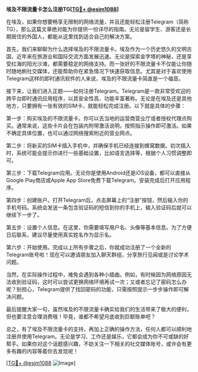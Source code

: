 **埃及不限流量卡怎么注册TG[[TG💪+ @esim1088](https://t.me/s/esim1088)]**

在埃及，如果你想要畅享无限制的网络流量，并且还能轻松注册Telegram（简称TG），那么这篇文章绝对能为你提供一份详尽的指南。无论是留学生、游客还是长期居住的外国人，都能从这里找到适合自己的解决方案。

首先，我们来聊聊为什么选择埃及的不限流量卡。埃及作为一个历史悠久的文明古国，近年来在旅游业和国际交流方面发展迅速。无论是探索金字塔的神秘，还是享受红海的阳光沙滩，都需要稳定的网络支持。而一张好的不限流量卡不仅能让你随时随地刷社交媒体，还能帮助你在紧急情况下快速获取信息。尤其是对于喜欢使用Telegram这样的即时通讯软件的人来说，埃及的不限流量卡简直是一个福音。

接下来，让我们进入正题——如何注册Telegram。Telegram是一款非常受欢迎的跨平台即时通讯应用程序，以其安全性高、功能丰富著称。无论是在埃及还是其他地方，只要拥有一张有效的SIM卡，就能轻松完成注册。以下就是具体的步骤：

第一步：购买埃及的不限流量卡。你可以去当地的运营商营业厅或者授权代理点购买。通常来说，这些卡片会在包装内附带激活说明，按照指示操作即可激活。如果不确定具体位置，也可以通过网络搜索附近的营业网点。

第二步：将新买的SIM卡插入手机中，并确保手机已经连接到蜂窝数据。初次插入时，系统可能会提示你进行一些基础设置，比如语言选择等，根据个人习惯调整即可。

第三步：下载Telegram应用。无论你是使用Android还是iOS设备，都可以直接从Google Play商店或Apple App Store免费下载Telegram。安装完成后打开应用程序。

第四步：创建账户。打开Telegram后，点击屏幕上的“注册”按钮，然后输入你的手机号码。系统会发送一条包含验证码的短信到你的手机上，输入验证码后就可以继续下一步了。

第五步：设置个人信息。在这里，你需要填写用户名、头像等基本信息。为了方便日后联系，建议尽量使用真实姓名作为显示名。

第六步：开始使用。完成以上所有步骤之后，你就成功注册了一个全新的Telegram账号啦！现在可以邀请朋友加入聊天群组，分享旅行见闻或是讨论学术问题。

当然，在实际操作过程中，难免会遇到各种小插曲。例如，有时候因为网络原因无法收到验证码，这时可以尝试更换网络环境再试一次；又或者忘记了密码怎么办呢？别担心，Telegram提供了找回密码的功能，只需按照提示一步步操作即可解决问题。

最后提醒大家一句，虽然埃及的不限流量卡确实给我们的生活带来了极大的便利，但也要注意合理消费哦！毕竟，谁都不希望月底收到巨额账单吧？

总之，有了埃及不限流量卡的支持，再加上正确的操作方法，任何人都可以顺利地注册并使用Telegram。无论是学习、工作还是娱乐，它都会成为你不可或缺的好帮手。如果你对这个话题感兴趣，不妨关注一下相关的社交媒体账号，或许会有更多有趣的内容等着你去发现呢！

[[TG💪+ @esim1088](https://t.me/s/esim1088) ![Image](https://i.postimg.cc/4NQfJmqS/Snipaste-2025-05-13-00-14-12.png)]
